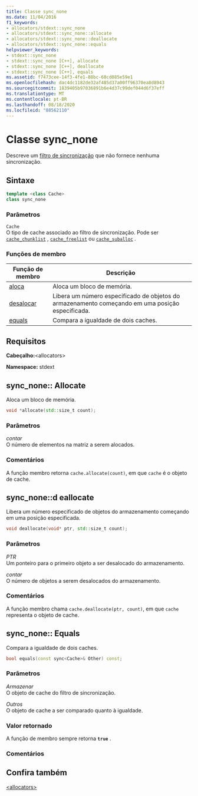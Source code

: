 ```yaml
---
title: Classe sync_none
ms.date: 11/04/2016
f1_keywords:
- allocators/stdext::sync_none
- allocators/stdext::sync_none::allocate
- allocators/stdext::sync_none::deallocate
- allocators/stdext::sync_none::equals
helpviewer_keywords:
- stdext::sync_none
- stdext::sync_none [C++], allocate
- stdext::sync_none [C++], deallocate
- stdext::sync_none [C++], equals
ms.assetid: f7473cee-14f3-4fe1-88bc-68cd085e59e1
ms.openlocfilehash: dac4dc1182de32af485d37a00ff96370ea8d8943
ms.sourcegitcommit: 1839405b97036891b6e4d37c99def044d6f37eff
ms.translationtype: MT
ms.contentlocale: pt-BR
ms.lasthandoff: 08/18/2020
ms.locfileid: "88562110"
---
```

# <a name="sync_none-class"></a>Classe sync_none

Descreve um [filtro de sincronização](../standard-library/allocators-header.md) que não fornece nenhuma sincronização.

## <a name="syntax"></a>Sintaxe

```cpp
template <class Cache>
class sync_none
```

### <a name="parameters"></a>Parâmetros

`Cache`\
O tipo de cache associado ao filtro de sincronização. Pode ser [`cache_chunklist`](../standard-library/cache-chunklist-class.md) , [`cache_freelist`](../standard-library/cache-freelist-class.md) ou [`cache_suballoc`](../standard-library/cache-suballoc-class.md) .

### <a name="member-functions"></a>Funções de membro

|Função de membro|Descrição|
|-|-|
|[aloca](#allocate)|Aloca um bloco de memória.|
|[desalocar](#deallocate)|Libera um número especificado de objetos do armazenamento começando em uma posição especificada.|
|[equals](#equals)|Compara a igualdade de dois caches.|

## <a name="requirements"></a>Requisitos

**Cabeçalho:**\<allocators>

**Namespace:** stdext

## <a name="sync_noneallocate"></a><a name="allocate"></a> sync_none:: Allocate

Aloca um bloco de memória.

```cpp
void *allocate(std::size_t count);
```

### <a name="parameters"></a>Parâmetros

*contar*\
O número de elementos na matriz a serem alocados.

### <a name="remarks"></a>Comentários

A função membro retorna `cache.allocate(count)`, em que `cache` é o objeto de cache.

## <a name="sync_nonedeallocate"></a><a name="deallocate"></a> sync_none::d eallocate

Libera um número especificado de objetos do armazenamento começando em uma posição especificada.

```cpp
void deallocate(void* ptr, std::size_t count);
```

### <a name="parameters"></a>Parâmetros

*PTR*\
Um ponteiro para o primeiro objeto a ser desalocado do armazenamento.

*contar*\
O número de objetos a serem desalocados do armazenamento.

### <a name="remarks"></a>Comentários

A função membro chama `cache.deallocate(ptr, count)`, em que `cache` representa o objeto de cache.

## <a name="sync_noneequals"></a><a name="equals"></a> sync_none:: Equals

Compara a igualdade de dois caches.

```cpp
bool equals(const sync<Cache>& Other) const;
```

### <a name="parameters"></a>Parâmetros

*Armazenar*\
O objeto de cache do filtro de sincronização.

*Outros*\
O objeto de cache a ser comparado quanto à igualdade.

### <a name="return-value"></a>Valor retornado

A função de membro sempre retorna **`true`** .

### <a name="remarks"></a>Comentários

## <a name="see-also"></a>Confira também

[\<allocators>](../standard-library/allocators-header.md)
